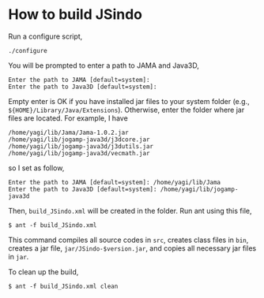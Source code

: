 # How to build JSindo

Run a configure script,

    ./configure

You will be prompted to enter a path to JAMA and Java3D,

    Enter the path to JAMA [default=system]:
    Enter the path to Java3D [default=system]:

Empty enter is OK if you have installed jar files to your system folder (e.g., `${HOME}/Library/Java/Extensions`). Otherwise, enter the folder where jar files are located. For example, I have

    /home/yagi/lib/Jama/Jama-1.0.2.jar  
    /home/yagi/lib/jogamp-java3d/j3dcore.jar  
    /home/yagi/lib/jogamp-java3d/j3dutils.jar  
    /home/yagi/lib/jogamp-java3d/vecmath.jar  

so I set as follow,

    Enter the path to JAMA [default=system]: /home/yagi/lib/Jama
    Enter the path to Java3D [default=system]: /home/yagi/lib/jogamp-java3d

Then, `build_JSindo.xml` will be created in the folder. Run ant using this file,

    $ ant -f build_JSindo.xml

This command compiles all source codes in `src`, creates class files in `bin`, creates a jar file, `jar/JSindo-$version.jar`, and copies all necessary jar files in `jar`.

To clean up the build,

    $ ant -f build_JSindo.xml clean
